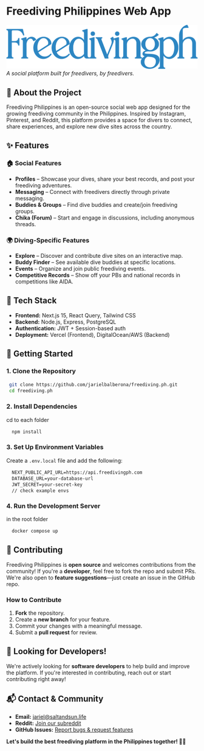 # Freediving Philippines Web App

![Freediving Philippines Banner](https://raw.githubusercontent.com/jarielbalberona/freediving.ph/refs/heads/main/app/public/images/freedivingph-blue-transparent.png)
_A social platform built for freedivers, by freedivers._

## 🌊 About the Project

Freediving Philippines is an open-source social web app designed for the growing freediving community in the Philippines. Inspired by Instagram, Pinterest, and Reddit, this platform provides a space for divers to connect, share experiences, and explore new dive sites across the country.

## ✨ Features

### 🏠 **Social Features**

- **Profiles** – Showcase your dives, share your best records, and post your freediving adventures.
- **Messaging** – Connect with freedivers directly through private messaging.
- **Buddies & Groups** – Find dive buddies and create/join freediving groups.
- **Chika (Forum)** – Start and engage in discussions, including anonymous threads.

### 🌍 **Diving-Specific Features**

- **Explore** – Discover and contribute dive sites on an interactive map.
- **Buddy Finder** – See available dive buddies at specific locations.
- **Events** – Organize and join public freediving events.
- **Competitive Records** – Show off your PBs and national records in competitions like AIDA.

## 🔧 Tech Stack

- **Frontend:** Next.js 15, React Query, Tailwind CSS
- **Backend:** Node.js, Express, PostgreSQL
- **Authentication:** JWT + Session-based auth
- **Deployment:** Vercel (Frontend), DigitalOcean/AWS (Backend)

## 🚀 Getting Started

### **1. Clone the Repository**

```sh
 git clone https://github.com/jarielbalberona/freediving.ph.git
 cd freediving.ph
```

### **2. Install Dependencies**

cd to each folder

```sh
  npm install
```

### **3. Set Up Environment Variables**

Create a `.env.local` file and add the following:

```env
  NEXT_PUBLIC_API_URL=https://api.freedivingph.com
  DATABASE_URL=your-database-url
  JWT_SECRET=your-secret-key
  // check example envs
```

### **4. Run the Development Server**

in the root folder

```sh
  docker compose up
```

## 🤝 Contributing

Freediving Philippines is **open source** and welcomes contributions from the community! If you're a **developer**, feel free to fork the repo and submit PRs. We're also open to **feature suggestions**—just create an issue in the GitHub repo.

### **How to Contribute**

1. **Fork** the repository.
2. Create a **new branch** for your feature.
3. Commit your changes with a meaningful message.
4. Submit a **pull request** for review.

## 📢 Looking for Developers!

We're actively looking for **software developers** to help build and improve the platform. If you're interested in contributing, reach out or start contributing right away!

## 📬 Contact & Community

- **Email:** jariel@saltandsun.life
- **Reddit:** [Join our subreddit](https://reddit.com/r/fredivingph)
- **GitHub Issues:** [Report bugs & request features](https://github.com/jarielbalberona/freediving.ph/issues)

**Let's build the best freediving platform in the Philippines together! 🌊🐬**
